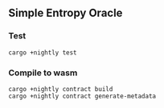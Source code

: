 ## Simple Entropy Oracle

### Test
```
cargo +nightly test
```

### Compile to wasm

```
cargo +nightly contract build
cargo +nightly contract generate-metadata
```
